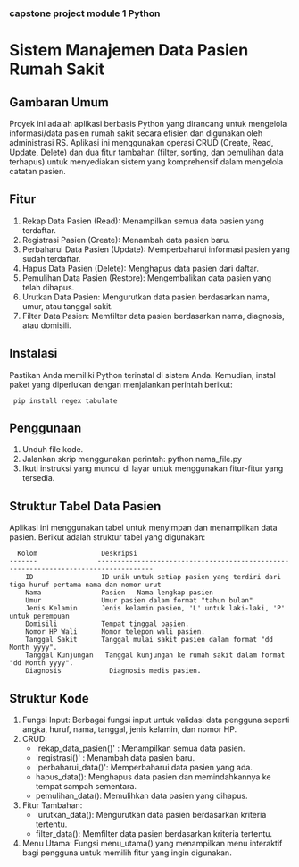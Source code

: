 ### capstone project module 1 Python
# Sistem Manajemen Data Pasien Rumah Sakit

## Gambaran Umum
Proyek ini adalah aplikasi berbasis Python yang dirancang untuk mengelola informasi/data pasien rumah sakit secara efisien dan digunakan oleh administrasi RS. Aplikasi ini menggunakan operasi CRUD (Create, Read, Update, Delete) dan dua fitur tambahan (filter, sorting, dan pemulihan data terhapus) untuk menyediakan sistem yang komprehensif dalam mengelola catatan pasien.

## Fitur
1. Rekap Data Pasien (Read): Menampilkan semua data pasien yang terdaftar.
2. Registrasi Pasien (Create): Menambah data pasien baru.
3. Perbaharui Data Pasien (Update): Memperbaharui informasi pasien yang sudah terdaftar.
4. Hapus Data Pasien (Delete): Menghapus data pasien dari daftar.
5. Pemulihan Data Pasien (Restore): Mengembalikan data pasien yang telah dihapus.
6. Urutkan Data Pasien: Mengurutkan data pasien berdasarkan nama, umur, atau tanggal sakit.
7. Filter Data Pasien: Memfilter data pasien berdasarkan nama, diagnosis, atau domisili.
   
## Instalasi
Pastikan Anda memiliki Python terinstal di sistem Anda. Kemudian, instal paket yang diperlukan dengan menjalankan perintah berikut:

     pip install regex tabulate

## Penggunaan
1. Unduh file kode.
2. Jalankan skrip menggunakan perintah: python nama_file.py
3. Ikuti instruksi yang muncul di layar untuk menggunakan fitur-fitur yang tersedia.

## Struktur Tabel Data Pasien
Aplikasi ini menggunakan tabel untuk menyimpan dan menampilkan data pasien. Berikut adalah struktur tabel yang digunakan:

      Kolom                Deskripsi 
    -------               ------------------------------------------------------------------------------------
        ID                 ID unik untuk setiap pasien yang terdiri dari tiga huruf pertama nama dan nomor urut 
        Nama               Pasien	Nama lengkap pasien
        Umur               Umur pasien dalam format "tahun bulan"
        Jenis Kelamin      Jenis kelamin pasien, 'L' untuk laki-laki, 'P' untuk perempuan
        Domisili	       Tempat tinggal pasien.
        Nomor HP Wali      Nomor telepon wali pasien.
        Tanggal Sakit      Tanggal mulai sakit pasien dalam format "dd Month yyyy".
        Tanggal Kunjungan   Tanggal kunjungan ke rumah sakit dalam format "dd Month yyyy".
        Diagnosis	         Diagnosis medis pasien.
    

## Struktur Kode
1. Fungsi Input: Berbagai fungsi input untuk validasi data pengguna seperti angka, huruf, nama, tanggal, jenis kelamin, dan nomor HP.
2. CRUD:
   - 'rekap_data_pasien()' : Menampilkan semua data pasien.
   - 'registrasi()' : Menambah data pasien baru.
   - 'perbaharui_data()': Memperbaharui data pasien yang ada.
   - hapus_data(): Menghapus data pasien dan memindahkannya ke tempat sampah sementara.
   - pemulihan_data(): Memulihkan data pasien yang dihapus.
3. Fitur Tambahan:
   - 'urutkan_data(): Mengurutkan data pasien berdasarkan kriteria tertentu.
   - filter_data(): Memfilter data pasien berdasarkan kriteria tertentu.
4. Menu Utama: Fungsi menu_utama() yang menampilkan menu interaktif bagi pengguna untuk memilih fitur yang ingin digunakan.

